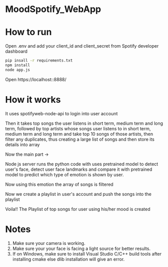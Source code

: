 # MoodSpotify_WebApp

# How to run

Open .env and add your client_id and client_secret from Spotify developer dashboard

```bash
pip insall -r requirements.txt
npm install
node app.js
```

Open https://localhost::8888/

# How it works

It uses spotifyweb-node-api to login into user account

Then it takes top songs the user listens in short term, medium term and long term, followed by top artists whose songs user listens to in short term, medium term and long term and take top 10 songs of those artists, then filter any duplicates, thus creating a large list of songs and then store its details into array

Now the main part ->

Node js server runs the python code with uses pretrained model to detect user's face, detect user face landmarks and compare it with pretrained model to predict which type of emotion is shown by user.

Now using this emotion the array of songs is filtered

Now we create a playlist in user's account and push the songs into the playlist

Voila!! The Playlist of top songs for user using his/her mood is created

# Notes

1. Make sure your camera is working.
2. Make sure your your face is facing a light source for better results.
3. If on Windows, make sure to install Visual Studio C/C++ build tools after installing cmake else dlib installation will give an error.

